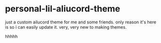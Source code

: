 # personal-lil-aliucord-theme
just a custom ailucord theme for me and some friends.
only reason it's here is so i can easily update it.
very, very new to making themes.


hhhhh
